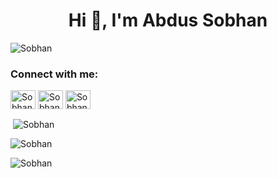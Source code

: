 <head>
    
  </head>
<h1 align="center">Hi 👋, I'm Abdus Sobhan</h1>
<!--<h3 align="center"> Undergraduate Student of Computer Science & Engineering </h3>-->

<p align="left"> <img src="https://komarev.com/ghpvc/?username=SobhanLab&label=Profile%20views&color=0e75b6&style=flat" alt="Sobhan" /> </p>

<h3 align="left">Connect with me:</h3>
<p align="left">

<a href="https://facebook.com/Sobhan762426" target="blank"><img align="center" src="https://cdn.jsdelivr.net/npm/simple-icons@3.0.1/icons/facebook.svg" alt="Sobhan762426" height="30" width="40" /></a>
<a href="https://linkedin.com/in/Sobhan762426" target="blank"><img align="center" src="https://cdn.jsdelivr.net/npm/simple-icons@3.0.1/icons/linkedin.svg" alt="Sobhan762426" height="30" width="40" /></a>
<a href="https://instagram.com/Sobhan762426" target="blank"><img align="center" src="https://cdn.jsdelivr.net/npm/simple-icons@3.0.1/icons/instagram.svg" alt="Sobhan762426" height="30" width="40" /></a>
</p>


<p>&nbsp;<img align="center" src="https://github-readme-stats.vercel.app/api?username=SobhanLab&show_icons=true&include_all_commits=true&theme=material-palenight" alt="Sobhan" /></p>
<p><img align="center" src="https://github-readme-streak-stats.herokuapp.com/?user=SobhanLab&layout=compact&theme=material-palenight" alt="Sobhan" /></p>
<p><img align="left" src="https://github-readme-stats.vercel.app/api/top-langs?username=SobhanLab&layout=compact&theme=material-palenight" alt="Sobhan" /></p>
